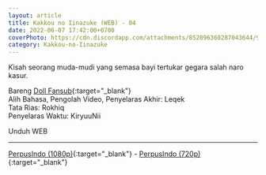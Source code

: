 ```yaml
---
layout: article
title: Kakkou no Iinazuke (WEB) - 04
date: 2022-06-07 17:42:00+0700
coverPhoto: https://cdn.discordapp.com/attachments/852096360287043644/991700293098160228/unknown.png
category: Kakkou-no-Iinazuke
---
```


Kisah seorang muda-mudi yang semasa bayi tertukar gegara salah naro kasur.

Bareng [Doll Fansub](https://www.perpusindo.info/user/Leqek){:target="_blank"}
<br>
Alih Bahasa, Pengolah Video, Penyelaras Akhir: Leqek
<br>
Tata Rias: Rokhiq
<br>
Penyelaras Waktu: KiryuuNii

Unduh WEB

---
[PerpusIndo (1080p)](https://www.perpusindo.info/berkas/o7iLArEm){:target="_blank"} - [PerpusIndo (720p)](https://www.perpusindo.info/berkas/SZTdpOQB){:target="_blank"}
